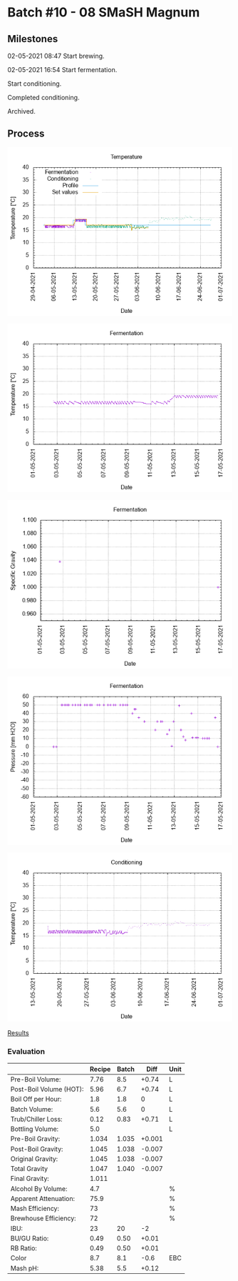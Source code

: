 # Batch #10 - 08 SMaSH Magnum

## Milestones

02-05-2021 08:47 Start brewing.

02-05-2021 16:54 Start fermentation.

Start conditioning.

Completed conditioning.

Archived.

## Process

![temperature](temperature.png)

![fermentation](fermentation.png)

![specific gravity](gravity.png)

![pressure](pressure.png)

![conditioning](conditioning.png)

[Results](./Batch_10_08_SMaSH_Magnum_results.pdf)

### Evaluation

|                         | Recipe | Batch | Diff   | Unit |
|-------------------------|--------|-------|--------|------|
| Pre-Boil Volume:        | 7.76   | 8.5   | +0.74  | L    |
| Post-Boil Volume (HOT): | 5.96   | 6.7   | +0.74  | L    |
| Boil Off per Hour:      | 1.8    | 1.8   |  0     | L    |
| Batch Volume:           | 5.6    | 5.6   |  0     | L    |
| Trub/Chiller Loss:      | 0.12   | 0.83  | +0.71  | L    |
| Bottling Volume:        | 5.0    |       |        | L    |
| Pre-Boil Gravity:       | 1.034  | 1.035 | +0.001 |      |
| Post-Boil Gravity:      | 1.045  | 1.038 | -0.007 |      |
| Original Gravity:       | 1.045  | 1.038 | -0.007 |      |
| Total Gravity           | 1.047  | 1.040 | -0.007 |      |
| Final Gravity:          | 1.011  |       |        |      |
| Alcohol By Volume:      | 4.7    |       |        | %    |
| Apparent Attenuation:   | 75.9   |       |        | %    |
| Mash Efficiency:        | 73     |       |        | %    |
| Brewhouse Efficiency:   | 72     |       |        | %    |
| IBU:                    | 23     | 20    | -2     |      |
| BU/GU Ratio:            | 0.49   | 0.50  | +0.01  |      |
| RB Ratio:               | 0.49   | 0.50  | +0.01  |      |
| Color                   | 8.7    | 8.1   | -0.6   | EBC  |
| Mash pH:                | 5.38   | 5.5   | +0.12  |      |
